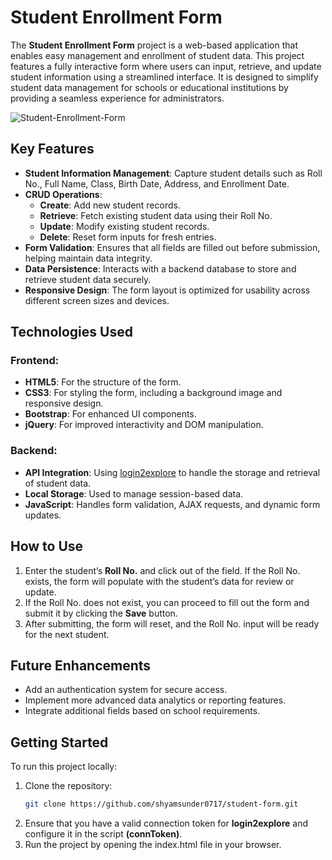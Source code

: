 # **Student Enrollment Form**

The **Student Enrollment Form** project is a web-based application that enables easy management and enrollment of student data. This project features a fully interactive form where users can input, retrieve, and update student information using a streamlined interface. It is designed to simplify student data management for schools or educational institutions by providing a seamless experience for administrators.


![Student-Enrollment-Form](https://github.com/shyamsunder0717/student-form/blob/main/front-page-screenshot.png)

## **Key Features**

- **Student Information Management**: Capture student details such as Roll No., Full Name, Class, Birth Date, Address, and Enrollment Date.
- **CRUD Operations**:
  - **Create**: Add new student records.
  - **Retrieve**: Fetch existing student data using their Roll No.
  - **Update**: Modify existing student records.
  - **Delete**: Reset form inputs for fresh entries.
- **Form Validation**: Ensures that all fields are filled out before submission, helping maintain data integrity.
- **Data Persistence**: Interacts with a backend database to store and retrieve student data securely.
- **Responsive Design**: The form layout is optimized for usability across different screen sizes and devices.

## **Technologies Used**

### **Frontend**:
- **HTML5**: For the structure of the form.
- **CSS3**: For styling the form, including a background image and responsive design.
- **Bootstrap**: For enhanced UI components.
- **jQuery**: For improved interactivity and DOM manipulation.

### **Backend**:
- **API Integration**: Using [login2explore](https://login2explore.com) to handle the storage and retrieval of student data.
- **Local Storage**: Used to manage session-based data.
- **JavaScript**: Handles form validation, AJAX requests, and dynamic form updates.

## **How to Use**

1. Enter the student’s **Roll No.** and click out of the field. If the Roll No. exists, the form will populate with the student’s data for review or update.
2. If the Roll No. does not exist, you can proceed to fill out the form and submit it by clicking the **Save** button.
3. After submitting, the form will reset, and the Roll No. input will be ready for the next student.

## **Future Enhancements**

- Add an authentication system for secure access.
- Implement more advanced data analytics or reporting features.
- Integrate additional fields based on school requirements.

## **Getting Started**

To run this project locally:

1. Clone the repository:
   ```bash
   git clone https://github.com/shyamsunder0717/student-form.git
   
2. Ensure that you have a valid connection token for **login2explore** and configure it in the script **(connToken)**.
3. Run the project by opening the index.html file in your browser.
